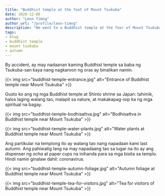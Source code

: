 ```yaml
---
title: "Buddhist temple at the foot of Mount Tsukuba"
date: 2020-12-06
author: "Leon Timog"
author_url: "/profile/leon-timog"
description: "We went to a Buddhist temple at the foor of Mount Tsukuba"
tags:
- blog
- buddhist temple
- mount tsukuba
- autumn
---
```

By accident, ay may nadaanan kaming Buddhist temple sa baba ng Tsukuba-san kaya nang nagkaroon ng oras ay binalikan namin.

{{< img src="buddhist-temple-entrance.jpg" alt="Entrance of Buddhist temple near Mount Tsukuba" >}}

Gusto ko ang ng mga Buddhist temple at Shinto shrine sa Japan: tahimik, halos laging walang tao, malapit sa nature, at makakapag-isip ka ng mga spiritual na bagay.

{{< img src="buddhist-temple-bodhisattva.jpg" alt="Bodhisattva in Buddhist temple near Mount Tsukuba" >}}

{{< img src="buddhist-temple-water-plants.jpg" alt="Water plants at Buddhist temple near Mount Tsukuba" >}} 

Ang partikular na templong ito ay walang tao nang napadaan kami last autumn. Ang pahiwatig lang na may napadaang tao sa lugar na ito ay ang dispenser ng *ocha* at paper cups na inihanda para sa mga bisita sa templo. Hindi namin ginalaw dahil: coronavirus.

{{< img src="buddhist-temple-autumn-foliage.jpg" alt="Autumn foliage at Buddhist temple near Mount Tsukuba" >}}

{{< img src="buddhist-temple-tea-for-visitors.jpg" alt="Tea for visitors of Buddhist temple near Mount Tsukuba" >}}